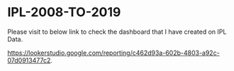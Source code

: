 # IPL-2008-TO-2019
Please visit to below link to check the dashboard that I have created on IPL Data. 

https://lookerstudio.google.com/reporting/c462d93a-602b-4803-a92c-07d0913477c2. 
